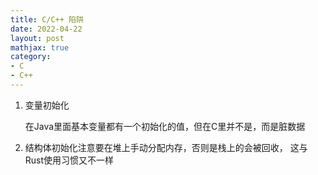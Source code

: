 ```yaml
---
title: C/C++ 陷阱
date: 2022-04-22
layout: post
mathjax: true
category:
- C
- C++
---
```

1. 变量初始化
   
   在Java里面基本变量都有一个初始化的值，但在C里并不是，而是脏数据

1. 结构体初始化注意要在堆上手动分配内存，否则是栈上的会被回收， 这与Rust使用习惯又不一样